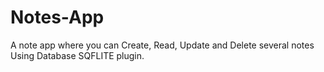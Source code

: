 # Notes-App
A note app where you can Create, Read, Update and Delete several notes Using Database SQFLITE plugin.
